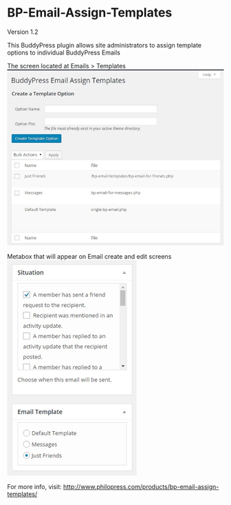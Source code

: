 # BP-Email-Assign-Templates

Version 1.2

This BuddyPress plugin allows site administrators to assign template options to individual BuddyPress Emails

The screen located at Emails > Templates
![alt text](screenshots/screenshot-1.jpg "The screen located at Emails > Templates")


Metabox that will appear on Email create and edit screens
![alt text](screenshots/screenshot-2.jpg "Metabox that will appear on Email create and edit screens")

For more info, visit: http://www.philopress.com/products/bp-email-assign-templates/

